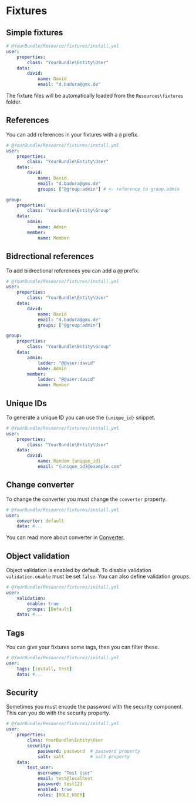 Fixtures
========

Simple fixtures
---------------

``` yaml
# @YourBundle/Resource/fixtures/install.yml
user:
    properties:
        class: "YourBundle\Entity\User"
    data:
        david:
            name: David
            email: "d.badura@gmx.de"
```

The fixture files will be automatically loaded from the `Resources\fixtures` folder.

References
----------

You can add references in your fixtures with a `@` prefix.

``` yaml
# @YourBundle/Resource/fixtures/install.yml
user:
    properties:
        class: "YourBundle\Entity\User"
    data:
        david:
            name: David
            email: "d.badura@gmx.de"
            groups: ["@group:admin"] # <- reference to group.admin

group:
    properties:
        class: "YourBundle\Entity\Group"
    data:
        admin:
            name: Admin
        member:
            name: Member
```

Bidrectional references
-----------------------

To add bidrectional references you can add a `@@` prefix.

``` yaml
# @YourBundle/Resource/fixtures/install.yml
user:
    properties:
        class: "YourBundle\Entity\User"
    data:
        david:
            name: David
            email: "d.badura@gmx.de"
            groups: ["@group:admin"]

group:
    properties:
        class: "YourBundle\Entity\Group"
    data:
        admin:
            ladder: "@@user:david"
            name: Admin
        member:
            ladder: "@@user:david"
            name: Member
```

Unique IDs
----------

To generate a unique ID you can use the `{unique_id}` snippet.

``` yaml
# @YourBundle/Resource/fixtures/install.yml
user:
    properties:
        class: "YourBundle\Entity\User"
    data:
        david:
            name: Random {unique_id}
            email: "{unique_id}@example.com"
```

Change converter
----------------

To change the converter you must change the `converter` property.

``` yaml
# @YourBundle/Resource/fixtures/install.yml
user:
    converter: default
    data: #...
```

You can read more about converter in [Converter](converter.md).

Object validation
-----------------

Object validation is enabled by default.
To disable validation `validation.enable` must be set `false`.
You can also define validation groups.

``` yaml
# @YourBundle/Resource/fixtures/install.yml
user:
    validation:
        enable: true
        groups: [Default]
    data: #...
```

Tags
----

You can give your fixtures some tags, then you can filter these.

``` yaml
# @YourBundle/Resource/fixtures/install.yml
user:
    tags: [install, test]
    data: #...
```

Security
--------

Sometimes you must encode the password with the security component.
This can you do with the security property.

``` yaml
# @YourBundle/Resource/fixtures/install.yml
user:
    properties:
        class: YourBundle\Entity\User
        security:
            password: password  # password property
            salt: salt          # salt property
    data:
        test_user:
            username: "Test User"
            email: test@localhost
            password: test123
            enabled: true
            roles: [ROLE_USER]
```